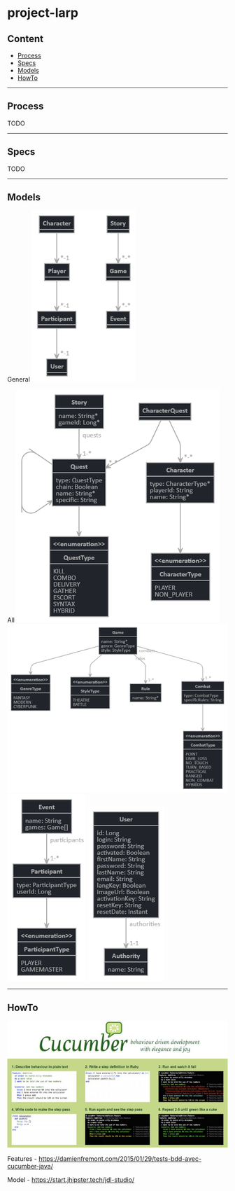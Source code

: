 project-larp
===

## Content

* [Process](#process)
* [Specs](#specs)
* [Models](#models)
* [HowTo](#howto)
---

## Process

TODO

---

## Specs

TODO

---

## Models

General
![ScreenShot](models/all-jhipster-jdl.png)

All
![ScreenShot](models/scenario-jhipster-jdl.png)
![ScreenShot](models/game-jhipster-jdl.png)
![ScreenShot](models/event-jhipster-jdl.png)
![ScreenShot](models/user-jhipster-jdl.png)

---

## HowTo

![ScreenShot](screenshots/screenshot0027.jpg)

Features - 
https://damienfremont.com/2015/01/29/tests-bdd-avec-cucumber-java/

Model - 
https://start.jhipster.tech/jdl-studio/
